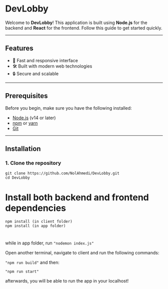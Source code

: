 # DevLobby

Welcome to **DevLobby**! This application is built using **Node.js** for the backend and **React** for the frontend. Follow this guide to get started quickly.

---

## Features

- 🚀 Fast and responsive interface
- 🛠️ Built with modern web technologies
- 🔒 Secure and scalable

---

## Prerequisites

Before you begin, make sure you have the following installed:

- [Node.js](https://nodejs.org/) (v14 or later)
- [npm](https://www.npmjs.com/) or [yarn](https://yarnpkg.com/)
- [Git](https://git-scm.com/)

---

## Installation

### 1. Clone the repository
```
git clone https://github.com/NolAhmedi/DevLobby.git
cd DevLobby
```

# Install both backend and frontend dependencies
```
npm install (in client folder)
npm install (in app folder)
```
# 
while in app folder, run ```"nodemon index.js"```

Open another terminal, navigate to client and run the following commands:

```"npm run build"```
and then:

```"npm run start"```

afterwards, you will be able to run the app in your localhost!
